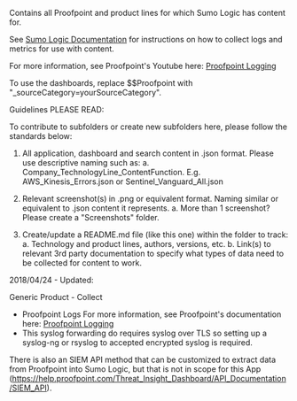 Contains all Proofpoint and product lines for which Sumo Logic has content for.

See [Sumo Logic Documentation](https://help.sumologic.com/) for instructions on how to collect logs and metrics for use with content.

For more information, see Proofpoint's Youtube here:
[Proofpoint Logging](https://www.youtube.com/watch?v=qPOgaXB6xBw)


To use the dashboards, replace $$Proofpoint with "_sourceCategory=yourSourceCategory".


Guidelines PLEASE READ:

To contribute to subfolders or create new subfolders here, please follow the standards below:

1. All application, dashboard and search content in .json format. Please use descriptive naming such as:
   a. Company_TechnologyLine_ContentFunction. E.g. AWS_Kinesis_Errors.json or Sentinel_Vanguard_All.json

2. Relevant screenshot(s) in .png or equivalent format. Naming similar or equivalent to .json content it represents.
   a. More than 1 screenshot? Please create a "Screenshots" folder.

3. Create/update a README.md file (like this one) within the folder to track:
   a. Technology and product lines, authors, versions, etc.
   b. Link(s) to relevant 3rd party documentation to specify what types of data need to be collected for content to work.

2018/04/24 - Updated:

  Generic Product - Collect
  - Proofpoint Logs
  For more information, see Proofpoint's documentation here:
  [Proofpoint Logging](https://youtu.be/qPOgaXB6xBw?t=2m6s)
  - This syslog forwarding do requires syslog over TLS so setting up a syslog-ng or rsyslog to accepted encrypted syslog is required.

  There is also an SIEM API method that can be customized to extract data from Proofpoint into Sumo Logic, but that is not in scope for this App (https://help.proofpoint.com/Threat_Insight_Dashboard/API_Documentation/SIEM_API).